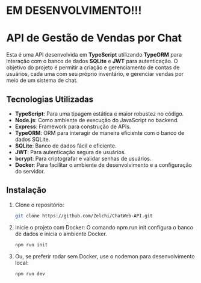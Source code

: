 # EM DESENVOLVIMENTO!!!

# API de Gestão de Vendas por Chat

Esta é uma API desenvolvida em **TypeScript** utilizando **TypeORM** para interação com o banco de dados **SQLite** e **JWT** para autenticação. O objetivo do projeto é permitir a criação e gerenciamento de contas de usuários, cada uma com seu próprio inventário, e gerenciar vendas por meio de um sistema de chat.

## Tecnologias Utilizadas

- **TypeScript**: Para uma tipagem estática e maior robustez no código.
- **Node.js**: Como ambiente de execução do JavaScript no backend.
- **Express**: Framework para construção de APIs.
- **TypeORM**: ORM para interagir de maneira eficiente com o banco de dados SQLite.
- **SQLite**: Banco de dados fácil e eficiente.
- **JWT**: Para autenticação segura de usuários.
- **bcrypt**: Para criptografar e validar senhas de usuários.
- **Docker**: Para facilitar o ambiente de desenvolvimento e a configuração do servidor.

## Instalação

1. Clone o repositório:
   ```bash
   git clone https://github.com/Zelchi/ChatWeb-API.git
   ```
2. Inicie o projeto com Docker: O comando npm run init configura o banco de dados e inicia o ambiente Docker.
   ```bash
   npm run init
   ```
3. Ou, se preferir rodar sem Docker, use o nodemon para desenvolvimento local:
   ```bash
   npm run dev
   ```
